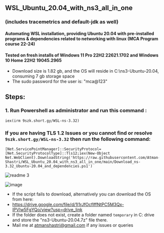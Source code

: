  ## WSL_Ubuntu_20.04_with_ns3_all_in_one 
 ### (includes tracemetrics and default-jdk as well) ###
#### Automating WSL installation, providing Ubuntu 20.04 with pre-installed programs & dependencies related to networking with linux (MCA Program course 22-24) ####
#### Tested on fresh installs of Windows 11 Pro 22H2 22621.1702 and Windows 10 Home 22H2 19045.2965 ####

- Download size is 1.82 gb, and the OS will reside in C:\ns3-Ubuntu-20.04, consuming 7 gb storage space
- The sudo password for the user is: "mca@123"

## Steps: ##
 
### 1. Run Powershell as administrator and run this command : ###
```    
iex(irm 9szk.short.gy/WSL-ns-3.32)
```
### If you are having TLS 1.2 Issues or you cannot find or resolve `9szk.short.gy/WSL-ns-3.32` then run the following command: ###
```
[Net.ServicePointManager]::SecurityProtocol=[Net.SecurityProtocolType]::Tls12;iex(New-Object Net.WebClient).DownloadString('https://raw.githubusercontent.com/Atman-Shastri/WSL_Ubuntu_20.04_with_ns3_all_in_one/main/Download_ns-3.32_Ubuntu-20.04_and_dependencies.ps1') 
```
![readme 3](https://github.com/Atman-Shastri/WSL_Ubuntu_20.04_with_ns3_all_in_one/assets/126988436/2ec9593a-c447-43b1-92a6-1ac1336b0c5a)
                         
![image](https://github.com/Atman-Shastri/WSL_Ubuntu_20.04_with_ns3_all_in_one/assets/126988436/0d151781-ece6-4aa4-8524-ff23e988ea9e)



- If the script fails to download, alternatively you can download the OS from here:
- https://drive.google.com/file/d/1I1rJfOcfIffNtPC5M3Qx-IPVIw5FgYQo/view?usp=drive_link
- If the folder does not exist, create a folder named `temporary` in C: drive and store the "ns3-Ubuntu-20.04.7z" file there.    
- Mail me at atmanshastri@gmail.com if any issues or queries
